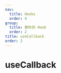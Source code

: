```yaml
---
nav:
  title: Hooks
  order: 4
group:
  title: 额外的 Hook
  order: 2
title: useCallback
order: 2
---
```


# useCallback